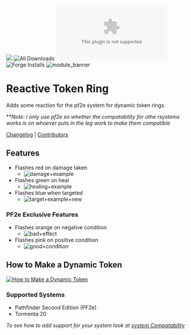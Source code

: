 ![](https://img.shields.io/badge/Foundry-v12-informational)
![All Downloads](https://img.shields.io/github/downloads/ChasarooniZ/PF2e-Reactive-Token-Ring/total?color=5e0000&label=All%20Downloads)
![Latest Release Download Count](https://img.shields.io/github/downloads/ChasarooniZ/PF2e-Reactive-Token-Ring/latest/module.zip)
![Forge Installs](https://img.shields.io/badge/dynamic/json?label=Forge%20Installs&query=package.installs&suffix=%25&url=https%3A%2F%2Fforge-vtt.com%2Fapi%2Fbazaar%2Fpackage%2Fpf2e-reactive-token-ring&colorB=4aa94a)
![module_banner](https://github.com/ChasarooniZ/pf2e-usage-updater/assets/79132112/3b2a4f8c-7ba1-4647-b073-d8ecac9d93a6)

<!--- Forge Bazaar Install % Badge -->
<!--- replace <your-module-name> with the `name` in your manifest -->
<!--- ![Forge Installs](https://img.shields.io/badge/dynamic/json?label=Forge%20Installs&query=package.installs&suffix=%25&url=https%3A%2F%2Fforge-vtt.com%2Fapi%2Fbazaar%2Fpackage%2F<your-module-name>&colorB=4aa94a) -->


# Reactive Token Ring
Adds some reaction for the pf2e system for dynamic token rings.

***Note: I only use pf2e so whether the compatability for othe rsystems works is on whoever puts in the leg work to make them compatible*

[Changelog](/CHANGELOG.md) | [Contributors](CONTRIBUTERS.md)

## Features
- Flashes red on damage taken
  - ![damage+example](https://github.com/ChasarooniZ/PF2e-Reactive-Token-Ring/assets/79132112/e87d28c6-95e9-4fa9-98f7-95ebb5faf2a2)
- Flashes green on heal
  - ![healing+example](https://github.com/ChasarooniZ/PF2e-Reactive-Token-Ring/assets/79132112/55a1c569-d2b5-4d12-824e-2f10178eddef)
- Flashes blue when targeted
  - ![target+example+new](https://github.com/ChasarooniZ/PF2e-Reactive-Token-Ring/assets/79132112/a225c5e6-82e2-4e86-a9eb-b2d07d8537b9)



### PF2e Exclusive Features
- Flashes orange on negative condition
  - ![bad+effect](https://github.com/ChasarooniZ/PF2e-Reactive-Token-Ring/assets/79132112/598c187e-5044-4ce2-b3d7-40d887522f44)
- Flashes pink on positive condition
  - ![good+condition](https://github.com/ChasarooniZ/PF2e-Reactive-Token-Ring/assets/79132112/b766645e-4bfd-4198-b1bb-e36e99ea6e96)

## How to Make a Dynamic Token
[![How to Make a Dynamic Token](https://img.youtube.com/vi/P7Ot2YipUjU/0.jpg)](https://youtu.be/P7Ot2YipUjU?si=I2VRDQexxBJybVRc)

### Supported Systems
- Pathfinder Second Edition (PF2e)
- Tormenta 20

*To see how to add support for your system look at [system Compatability](scripts/systemCompatability.js)*
